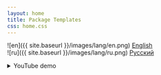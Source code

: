 ```yaml
---
layout: home
title: Package Templates
css: home.css
---
```


![en]({{ site.baseurl }}/images/lang/en.png) [English][1]<br>
![ru]({{ site.baseurl }}/images/lang/ru.png) [Русский][2]

<details >
<summary class="Spoiler">YouTube demo</summary>

<iframe src="http://www.youtube.com/embed/AypkKJc1LMc"
width="400" height="240" frameborder="0" allowfullscreen/>

</details>

[1]: {{site.baseurl}}/en
[2]: {{site.baseurl}}/ru